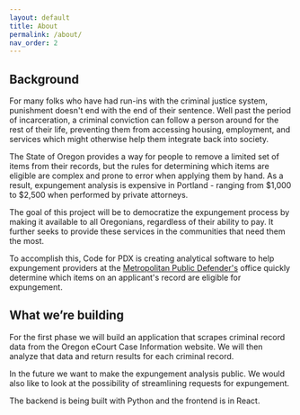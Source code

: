 ```yaml
---
layout: default
title: About
permalink: /about/
nav_order: 2
---
```


## [](#background)Background

For many folks who have had run-ins with the criminal justice system, punishment doesn't end with the end of their sentence. Well past the period of incarceration, a criminal conviction can follow a person around for the rest of their life, preventing them from accessing housing, employment, and services which might otherwise help them integrate back into society.

The State of Oregon provides a way for people to remove a limited set of items from their records, but the rules for determining which items are eligible are complex and prone to error when applying them by hand. As a result, expungement analysis is expensive in Portland - ranging from $1,000 to $2,500 when performed by private attorneys.

The goal of this project will be to democratize the expungement process by making it available to all Oregonians, regardless of their ability to pay. It further seeks to provide these services in the communities that need them the most.

To accomplish this, Code for PDX is creating analytical software to help expungement providers at the [Metropolitan Public Defender's](https://www.mpdlaw.com) office quickly determine which items on an applicant's record are eligible for expungement.

## [](#what-we-are-building)What we’re building

For the first phase we will build an application that scrapes criminal record data from the Oregon eCourt Case Information website. We will then analyze that data and return results for each criminal record.

In the future we want to make the expungement analysis public. We would also like to look at the possibility of streamlining requests for expungement.

The backend is being built with Python and the frontend is in React.
